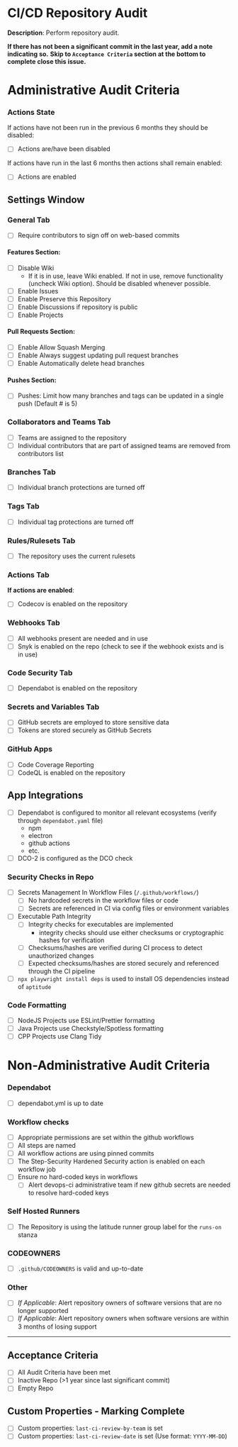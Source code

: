 # CI/CD Repository Audit

**Description**:
Perform repository audit.

**If there has not been a significant commit in the last year, add a note indicating so.**
**Skip to `Acceptance Criteria` section at the bottom to complete close this issue.**

# Administrative Audit Criteria

### Actions State
If actions have not been run in the previous 6 months they should be disabled:
- [ ] Actions are/have been disabled

If actions have run in the last 6 months then actions shall remain enabled:
- [ ] Actions are enabled

## Settings Window
### General Tab
- [ ] Require contributors to sign off on web-based commits

#### Features Section:
- [ ] Disable Wiki
  - If it is in use, leave Wiki enabled. If not in use, remove functionality (uncheck Wiki option). Should be disabled whenever possible.
- [ ] Enable Issues
- [ ] Enable Preserve this Repository
- [ ] Enable Discussions if repository is public
- [ ] Enable Projects
  
#### Pull Requests Section:
- [ ] Enable Allow Squash Merging
- [ ] Enable Always suggest updating pull request branches
- [ ] Enable Automatically delete head branches
 
#### Pushes Section:
- [ ] Pushes: Limit how many branches and tags can be updated in a single push (Default # is 5)

### Collaborators and Teams Tab
- [ ] Teams are assigned to the repository
- [ ] Individual contributors that are part of assigned teams are removed from contributors list

### Branches Tab
- [ ] Individual branch protections are turned off

### Tags Tab
- [ ] Individual tag protections are turned off

### Rules/Rulesets Tab
- [ ] The repository uses the current rulesets

### Actions Tab
**If actions are enabled**:
- [ ] Codecov is enabled on the repository

### Webhooks Tab
- [ ] All webhooks present are needed and in use
- [ ] Snyk is enabled on the repo (check to see if the webhook exists and is in use)

### Code Security Tab
- [ ] Dependabot is enabled on the repository

### Secrets and Variables Tab
- [ ] GitHub secrets are employed to store sensitive data
- [ ] Tokens are stored securely as GitHub Secrets

### GitHub Apps
- [ ] Code Coverage Reporting
- [ ] CodeQL is enabled on the repository

## App Integrations
- [ ] Dependabot is configured to monitor all relevant ecosystems (verify through `dependabot.yaml` file)
  - npm
  - electron
  - github actions
  - etc.
- [ ] DCO-2 is configured as the DCO check

### Security Checks in Repo
- [ ] Secrets Management In Workflow Files (`/.github/workflows/`)
  - [ ] No hardcoded secrets in the workflow files or code
  - [ ] Secrets are referenced in CI via config files or environment variables
- [ ] Executable Path Integrity
  - [ ] Integrity checks for executables are implemented
    - integrity checks should use either checksums or cryptographic hashes for verification
  - [ ] Checksums/hashes are verified during CI process to detect unauthorized changes
  - [ ] Expected checksums/hashes are stored securely and referenced through the CI pipeline
- [ ] `npx playwright install deps` is used to install OS dependencies instead of `aptitude`

### Code Formatting
  - [ ] NodeJS Projects use ESLint/Prettier formatting
  - [ ] Java Projects use Checkstyle/Spotless formatting
  - [ ] CPP Projects use Clang Tidy

# Non-Administrative Audit Criteria

### Dependabot

- [ ] dependabot.yml is up to date

### Workflow checks

- [ ] Appropriate permissions are set within the github workflows
- [ ] All steps are named
- [ ] All workflow actions are using pinned commits
- [ ] The Step-Security Hardened Security action is enabled on each workflow job
- [ ] Ensure no hard-coded keys in workflows
  - [ ] Alert devops-ci administrative team if new github secrets are needed to resolve hard-coded keys

### Self Hosted Runners

- [ ] The Repository is using the latitude runner group label for the `runs-on` stanza

### CODEOWNERS

- [ ] `.github/CODEOWNERS` is valid and up-to-date

### Other

- [ ] *If Applicable*: Alert repository owners of software versions that are no longer supported
- [ ] *If Applicable*: Alert repository owners when software versions are within 3 months of losing support

---

## Acceptance Criteria

- [ ] All Audit Criteria have been met
- [ ] Inactive Repo (>1 year since last significant commit)
- [ ] Empty Repo

## Custom Properties - Marking Complete

- [ ] Custom properties: `last-ci-review-by-team` is set
- [ ] Custom properties: `last-ci-review-date` is set (Use format: `YYYY-MM-DD`)
